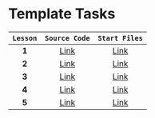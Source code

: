 # Template Tasks

| `Lesson` |                                     `Source Code`                                     |                                     `Start Files`                                     |
| :------: | :-----------------------------------------------------------------------------------: | :-----------------------------------------------------------------------------------: |
|  **1**   | [Link](https://github.com/josserden/react-blended/tree/lesson-01/source-code/plan.md) | [Link](https://github.com/josserden/react-blended/blob/lesson-01/start-files/plan.md) |
|  **2**   | [Link](https://github.com/josserden/react-blended/blob/lesson-02/source-code/plan.md) | [Link](https://github.com/josserden/react-blended/blob/lesson-02/start-files/plan.md) |
|  **3**   |                                       [Link]()                                        |                                       [Link]()                                        |
|  **4**   |                                       [Link]()                                        |                                       [Link]()                                        |
|  **5**   |                                       [Link]()                                        |                                       [Link]()                                        |
